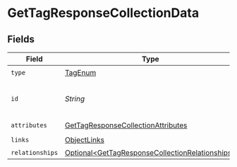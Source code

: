 # GetTagResponseCollectionData


## Fields

| Field                                                                                                                | Type                                                                                                                 | Required                                                                                                             | Description                                                                                                          | Example                                                                                                              |
| -------------------------------------------------------------------------------------------------------------------- | -------------------------------------------------------------------------------------------------------------------- | -------------------------------------------------------------------------------------------------------------------- | -------------------------------------------------------------------------------------------------------------------- | -------------------------------------------------------------------------------------------------------------------- |
| `type`                                                                                                               | [TagEnum](../../models/components/TagEnum.md)                                                                        | :heavy_check_mark:                                                                                                   | N/A                                                                                                                  |                                                                                                                      |
| `id`                                                                                                                 | *String*                                                                                                             | :heavy_check_mark:                                                                                                   | The Tag ID                                                                                                           | abcd1234-ef56-gh78-ij90-abcdef123456                                                                                 |
| `attributes`                                                                                                         | [GetTagResponseCollectionAttributes](../../models/components/GetTagResponseCollectionAttributes.md)                  | :heavy_check_mark:                                                                                                   | N/A                                                                                                                  |                                                                                                                      |
| `links`                                                                                                              | [ObjectLinks](../../models/components/ObjectLinks.md)                                                                | :heavy_check_mark:                                                                                                   | N/A                                                                                                                  |                                                                                                                      |
| `relationships`                                                                                                      | [Optional\<GetTagResponseCollectionRelationships>](../../models/components/GetTagResponseCollectionRelationships.md) | :heavy_minus_sign:                                                                                                   | N/A                                                                                                                  |                                                                                                                      |